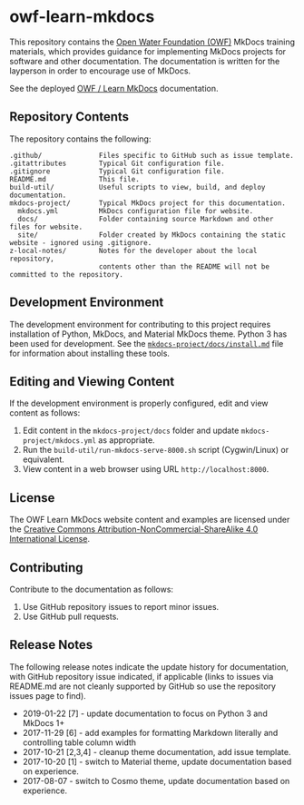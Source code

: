 # owf-learn-mkdocs #

This repository contains the [Open Water Foundation (OWF)](http://openwaterfoundation.org/) MkDocs training materials,
which provides guidance for implementing MkDocs projects for software and other documentation.
The documentation is written for the layperson in order to encourage use of MkDocs.

See the deployed [OWF / Learn MkDocs](http://learn.openwaterfoundation.org/owf-learn-mkdocs/) documentation.

## Repository Contents ##

The repository contains the following:

```text
.github/              Files specific to GitHub such as issue template.
.gitattributes        Typical Git configuration file.
.gitignore            Typical Git configuration file.
README.md             This file.
build-util/           Useful scripts to view, build, and deploy documentation.
mkdocs-project/       Typical MkDocs project for this documentation.
  mkdocs.yml          MkDocs configuration file for website.
  docs/               Folder containing source Markdown and other files for website.
  site/               Folder created by MkDocs containing the static website - ignored using .gitignore.
z-local-notes/        Notes for the developer about the local repository,
                      contents other than the README will not be committed to the repository.

```

## Development Environment ##

The development environment for contributing to this project requires installation of Python, MkDocs, and Material MkDocs theme.
Python 3 has been used for development.  See the [`mkdocs-project/docs/install.md`](mkdocs-project/docs/install.md)
file for information about installing these tools.

## Editing and Viewing Content ##

If the development environment is properly configured, edit and view content as follows:

1. Edit content in the `mkdocs-project/docs` folder and update `mkdocs-project/mkdocs.yml` as appropriate.
2. Run the `build-util/run-mkdocs-serve-8000.sh` script (Cygwin/Linux) or equivalent.
3. View content in a web browser using URL `http://localhost:8000`.

## License ##

The OWF Learn MkDocs website content and examples are licensed under the
[Creative Commons Attribution-NonCommercial-ShareAlike 4.0 International License](https://creativecommons.org/licenses/by-nc-sa/4.0).

## Contributing ##

Contribute to the documentation as follows:

1. Use GitHub repository issues to report minor issues.
2. Use GitHub pull requests.

## Release Notes ##

The following release notes indicate the update history for documentation, with GitHub repository issue indicated,
if applicable (links to issues via README.md are not cleanly supported by GitHub so use the repository issues page to find).

* 2019-01-22 [7] - update documentation to focus on Python 3 and MkDocs 1+
* 2017-11-29 [6] - add examples for formatting Markdown literally and controlling table column width
* 2017-10-21 [2,3,4] - cleanup theme documentation, add issue template.
* 2017-10-20 [1] - switch to Material theme, update documentation based on experience.
* 2017-08-07 - switch to Cosmo theme, update documentation based on experience.
